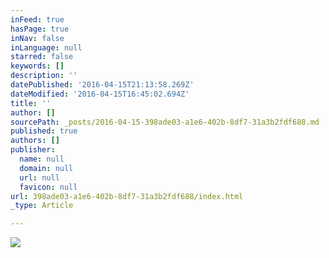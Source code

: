 ```yaml
---
inFeed: true
hasPage: true
inNav: false
inLanguage: null
starred: false
keywords: []
description: ''
datePublished: '2016-04-15T21:13:58.269Z'
dateModified: '2016-04-15T16:45:02.694Z'
title: ''
author: []
sourcePath: _posts/2016-04-15-398ade03-a1e6-402b-8df7-31a3b2fdf688.md
published: true
authors: []
publisher:
  name: null
  domain: null
  url: null
  favicon: null
url: 398ade03-a1e6-402b-8df7-31a3b2fdf688/index.html
_type: Article

---
```

![](https://the-grid-user-content.s3-us-west-2.amazonaws.com/ce33ba88-4a96-492e-a2c1-c49d0451c7e8.jpg)